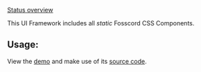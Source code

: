 [Status overview](https://github.com/fosscord/fosscord-ui/projects/2)

This UI Framework includes all _static_ Fosscord CSS Components.

## Usage:
View the [demo](https://ui.fosscord.com/test) and make use of its [source code](https://github.com/fosscord/fosscord-ui).